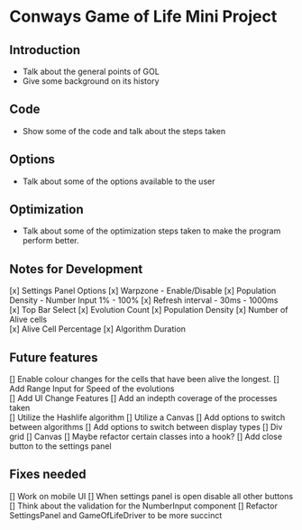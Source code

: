 # Conways Game of Life Mini Project  

## Introduction 

- Talk about the general points of GOL 
- Give some background on its history 

## Code 

- Show some of the code and talk about the steps taken

## Options 

- Talk about some of the options available to the user 

## Optimization 

- Talk about some of the optimization steps taken to make the program perform better. 

## Notes for Development 

[x] Settings Panel Options 
  [x] Warpzone - Enable/Disable 
  [x] Population Density - Number Input 1% - 100%
  [x] Refresh interval - 30ms - 1000ms  
  [x] Top Bar Select 
    [x] Evolution Count 
    [x] Population Density 
    [x] Number of Alive cells  
    [x] Alive Cell Percentage 
    [x] Algorithm Duration 

## Future features

[] Enable colour changes for the cells that have been alive the longest. 
[] Add Range Input for Speed of the evolutions  
[] Add UI Change Features
[] Add an indepth coverage of the processes taken  
[] Utilize the Hashlife algorithm 
[] Utilize a Canvas 
[] Add options to switch between algorithms 
[] Add options to switch between display types 
  [] Div grid 
  [] Canvas 
[] Maybe refactor certain classes into a hook? 
[] Add close button to the settings panel 

## Fixes needed 

[] Work on mobile UI 
[] When settings panel is open disable all other buttons
[] Think about the validation for the NumberInput component
[] Refactor SettingsPanel and GameOfLifeDriver to be more succinct 